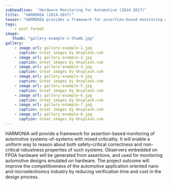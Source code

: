```yaml
---
subheadline:  "Hardware Monitoring for Automotive (2014-2017)"
title:  "HARMONIA (2014-2017)"
teaser: "HARMONIA provides a framework for assertion-based monitoring of automotive systems-of-systems with mixed criticality."
tags:
    - post format
image:
   thumb: "gallery-example-1-thumb.jpg"
gallery:
    - image_url: gallery-example-1.jpg
      caption: Great images by Unsplash.com
    - image_url: gallery-example-2.jpg
      caption: Great images by Unsplash.com
    - image_url: gallery-example-3.jpg
      caption: Great images by Unsplash.com
    - image_url: gallery-example-4.jpg
      caption: Great images by Unsplash.com
    - image_url: gallery-example-5.jpg
      caption: Great images by Unsplash.com
    - image_url: gallery-example-6.jpg
      caption: Great images by Unsplash.com
    - image_url: gallery-example-7.jpg
      caption: Great images by Unsplash.com
    - image_url: gallery-example-8.jpg
      caption: Great images by Unsplash.com
---
```


<!--more-->

HARMONIA will provide a framework for assertion-based monitoring of automotive systems-of-systems with mixed criticality. It will enable a uniform way to reason about both safety-critical correctness and non-critical robustness properties of such systems. Observers embedded on FPGA hardware will be generated from assertions, and used for monitoring automotive designs emulated on hardware. The project outcome will improve the competitiveness of the automotive application oriented nano and microelectronics industry by reducing verification time and cost in the design process.


